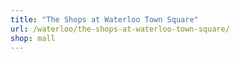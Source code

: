 ```yaml
---
title: "The Shops at Waterloo Town Square"
url: /waterloo/the-shops-at-waterloo-town-square/
shop: mall
---
```

